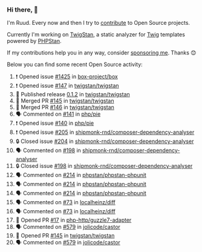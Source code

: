 ### Hi there, 👋

I'm Ruud. Every now and then I try to [contribute](https://github.com/pulls?q=+is%3Apr+author%3Aruudk+archived%3Afalse+is%3Apublic+) to Open Source projects.

Currently I'm working on [TwigStan](https://github.com/twigstan), a static analyzer for [Twig](https://twig.symfony.com/) templates powered by [PHPStan](https://phpstan.org/).

If my contributions help you in any way, consider [sponsoring me](https://github.com/sponsors/ruudk). Thanks 😊

Below you can find some recent Open Source activity:

<!--START_SECTION:activity-->
1. ❗ Opened issue [#1425](https://github.com/box-project/box/issues/1425) in [box-project/box](https://github.com/box-project/box)
2. ❗ Opened issue [#147](https://github.com/twigstan/twigstan/issues/147) in [twigstan/twigstan](https://github.com/twigstan/twigstan)
3. 🚀 Published release [0.1.2](https://github.com/twigstan/twigstan/releases/tag/0.1.2) in [twigstan/twigstan](https://github.com/twigstan/twigstan)
4. 🎉 Merged PR [#145](https://github.com/twigstan/twigstan/pull/145) in [twigstan/twigstan](https://github.com/twigstan/twigstan)
5. 🎉 Merged PR [#146](https://github.com/twigstan/twigstan/pull/146) in [twigstan/twigstan](https://github.com/twigstan/twigstan)
6. 🗣 Commented on [#141](https://github.com/php/pie/pull/141#issuecomment-2504393541) in [php/pie](https://github.com/php/pie)
7. ❗ Opened issue [#140](https://github.com/php/pie/issues/140) in [php/pie](https://github.com/php/pie)
8. ❗ Opened issue [#205](https://github.com/shipmonk-rnd/composer-dependency-analyser/issues/205) in [shipmonk-rnd/composer-dependency-analyser](https://github.com/shipmonk-rnd/composer-dependency-analyser)
9. 🔒 Closed issue [#204](https://github.com/shipmonk-rnd/composer-dependency-analyser/issues/204) in [shipmonk-rnd/composer-dependency-analyser](https://github.com/shipmonk-rnd/composer-dependency-analyser)
10. 🗣 Commented on [#198](https://github.com/shipmonk-rnd/composer-dependency-analyser/issues/198#issuecomment-2503275951) in [shipmonk-rnd/composer-dependency-analyser](https://github.com/shipmonk-rnd/composer-dependency-analyser)
11. 🔒 Closed issue [#198](https://github.com/shipmonk-rnd/composer-dependency-analyser/issues/198) in [shipmonk-rnd/composer-dependency-analyser](https://github.com/shipmonk-rnd/composer-dependency-analyser)
12. 🗣 Commented on [#214](https://github.com/phpstan/phpstan-phpunit/issues/214#issuecomment-2501642176) in [phpstan/phpstan-phpunit](https://github.com/phpstan/phpstan-phpunit)
13. 🗣 Commented on [#214](https://github.com/phpstan/phpstan-phpunit/issues/214#issuecomment-2501635780) in [phpstan/phpstan-phpunit](https://github.com/phpstan/phpstan-phpunit)
14. 🗣 Commented on [#214](https://github.com/phpstan/phpstan-phpunit/issues/214#issuecomment-2501633367) in [phpstan/phpstan-phpunit](https://github.com/phpstan/phpstan-phpunit)
15. 🗣 Commented on [#73](https://github.com/localheinz/diff/pull/73#issuecomment-2501458747) in [localheinz/diff](https://github.com/localheinz/diff)
16. 🗣 Commented on [#73](https://github.com/localheinz/diff/pull/73#issuecomment-2501299015) in [localheinz/diff](https://github.com/localheinz/diff)
17. 💪 Opened PR [#17](https://github.com/php-http/guzzle7-adapter/pull/17) in [php-http/guzzle7-adapter](https://github.com/php-http/guzzle7-adapter)
18. 🗣 Commented on [#579](https://github.com/jolicode/castor/issues/579#issuecomment-2500144922) in [jolicode/castor](https://github.com/jolicode/castor)
19. 💪 Opened PR [#145](https://github.com/twigstan/twigstan/pull/145) in [twigstan/twigstan](https://github.com/twigstan/twigstan)
20. 🗣 Commented on [#579](https://github.com/jolicode/castor/issues/579#issuecomment-2500119860) in [jolicode/castor](https://github.com/jolicode/castor)
<!--END_SECTION:activity-->
